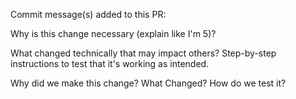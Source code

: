 Commit message(s) added to this PR:

Why is this change necessary (explain like I'm 5)?

What changed technically that may impact others? Step-by-step instructions to test that it's working as intended.

Why did we make this change? What Changed? How do we test it?